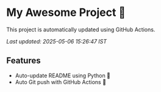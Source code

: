 # My Awesome Project 🚀

This project is automatically updated using GitHub Actions.

_Last updated: 2025-05-06 15:26:47 IST_

## Features
- Auto-update README using Python 🐍
- Auto Git push with GitHub Actions 🤖
